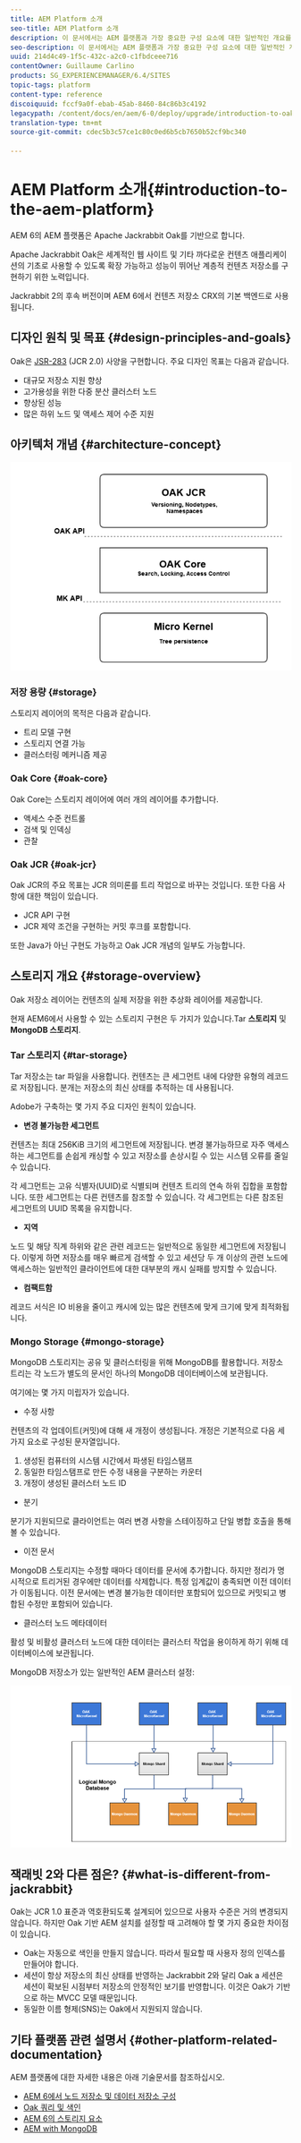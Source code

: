 ```yaml
---
title: AEM Platform 소개
seo-title: AEM Platform 소개
description: 이 문서에서는 AEM 플랫폼과 가장 중요한 구성 요소에 대한 일반적인 개요를 제공합니다.
seo-description: 이 문서에서는 AEM 플랫폼과 가장 중요한 구성 요소에 대한 일반적인 개요를 제공합니다.
uuid: 214d4c49-1f5c-432c-a2c0-c1fbdceee716
contentOwner: Guillaume Carlino
products: SG_EXPERIENCEMANAGER/6.4/SITES
topic-tags: platform
content-type: reference
discoiquuid: fccf9a0f-ebab-45ab-8460-84c86b3c4192
legacypath: /content/docs/en/aem/6-0/deploy/upgrade/introduction-to-oak
translation-type: tm+mt
source-git-commit: cdec5b3c57ce1c80c0ed6b5cb7650b52cf9bc340

---
```



# AEM Platform 소개{#introduction-to-the-aem-platform}

AEM 6의 AEM 플랫폼은 Apache Jackrabbit Oak를 기반으로 합니다.

Apache Jackrabbit Oak은 세계적인 웹 사이트 및 기타 까다로운 컨텐츠 애플리케이션의 기초로 사용할 수 있도록 확장 가능하고 성능이 뛰어난 계층적 컨텐츠 저장소를 구현하기 위한 노력입니다.

Jackrabbit 2의 후속 버전이며 AEM 6에서 컨텐츠 저장소 CRX의 기본 백엔드로 사용됩니다.

## 디자인 원칙 및 목표 {#design-principles-and-goals}

Oak은 [JSR-283](https://www.day.com/day/en/products/jcr/jsr-283.html) (JCR 2.0) 사양을 구현합니다. 주요 디자인 목표는 다음과 같습니다.

* 대규모 저장소 지원 향상
* 고가용성을 위한 다중 분산 클러스터 노드
* 향상된 성능
* 많은 하위 노드 및 액세스 제어 수준 지원

## 아키텍처 개념 {#architecture-concept}

![chlimage_1-84](assets/chlimage_1-84.png)

### 저장 용량 {#storage}

스토리지 레이어의 목적은 다음과 같습니다.

* 트리 모델 구현
* 스토리지 연결 가능
* 클러스터링 메커니즘 제공

### Oak Core {#oak-core}

Oak Core는 스토리지 레이어에 여러 개의 레이어를 추가합니다.

* 액세스 수준 컨트롤
* 검색 및 인덱싱
* 관찰

### Oak JCR {#oak-jcr}

Oak JCR의 주요 목표는 JCR 의미론를 트리 작업으로 바꾸는 것입니다. 또한 다음 사항에 대한 책임이 있습니다.

* JCR API 구현
* JCR 제약 조건을 구현하는 커밋 후크를 포함합니다.

또한 Java가 아닌 구현도 가능하고 Oak JCR 개념의 일부도 가능합니다.

## 스토리지 개요 {#storage-overview}

Oak 저장소 레이어는 컨텐츠의 실제 저장을 위한 추상화 레이어를 제공합니다.

현재 AEM6에서 사용할 수 있는 스토리지 구현은 두 가지가 있습니다.Tar **스토리지** 및 **MongoDB 스토리지**.

### Tar 스토리지 {#tar-storage}

Tar 저장소는 tar 파일을 사용합니다. 컨텐츠는 큰 세그먼트 내에 다양한 유형의 레코드로 저장됩니다. 분개는 저장소의 최신 상태를 추적하는 데 사용됩니다.

Adobe가 구축하는 몇 가지 주요 디자인 원칙이 있습니다.

* **변경 불가능한 세그먼트**

컨텐츠는 최대 256KiB 크기의 세그먼트에 저장됩니다. 변경 불가능하므로 자주 액세스하는 세그먼트를 손쉽게 캐싱할 수 있고 저장소를 손상시킬 수 있는 시스템 오류를 줄일 수 있습니다.

각 세그먼트는 고유 식별자(UUID)로 식별되며 컨텐츠 트리의 연속 하위 집합을 포함합니다. 또한 세그먼트는 다른 컨텐츠를 참조할 수 있습니다. 각 세그먼트는 다른 참조된 세그먼트의 UUID 목록을 유지합니다.

* **지역**

노드 및 해당 직계 하위와 같은 관련 레코드는 일반적으로 동일한 세그먼트에 저장됩니다. 이렇게 하면 저장소를 매우 빠르게 검색할 수 있고 세션당 두 개 이상의 관련 노드에 액세스하는 일반적인 클라이언트에 대한 대부분의 캐시 실패를 방지할 수 있습니다.

* **컴팩트함**

레코드 서식은 IO 비용을 줄이고 캐시에 있는 많은 컨텐츠에 맞게 크기에 맞게 최적화됩니다.

### Mongo Storage {#mongo-storage}

MongoDB 스토리지는 공유 및 클러스터링을 위해 MongoDB를 활용합니다. 저장소 트리는 각 노드가 별도의 문서인 하나의 MongoDB 데이터베이스에 보관됩니다.

여기에는 몇 가지 미립자가 있습니다.

* 수정 사항

컨텐츠의 각 업데이트(커밋)에 대해 새 개정이 생성됩니다. 개정은 기본적으로 다음 세 가지 요소로 구성된 문자열입니다.

1. 생성된 컴퓨터의 시스템 시간에서 파생된 타임스탬프
1. 동일한 타임스탬프로 만든 수정 내용을 구분하는 카운터
1. 개정이 생성된 클러스터 노드 ID

* 분기

분기가 지원되므로 클라이언트는 여러 변경 사항을 스테이징하고 단일 병합 호출을 통해 볼 수 있습니다.

* 이전 문서

MongoDB 스토리지는 수정할 때마다 데이터를 문서에 추가합니다. 하지만 정리가 명시적으로 트리거된 경우에만 데이터를 삭제합니다. 특정 임계값이 충족되면 이전 데이터가 이동됩니다. 이전 문서에는 변경 불가능한 데이터만 포함되어 있으므로 커밋되고 병합된 수정만 포함되어 있습니다.

* 클러스터 노드 메타데이터

활성 및 비활성 클러스터 노드에 대한 데이터는 클러스터 작업을 용이하게 하기 위해 데이터베이스에 보관됩니다.

MongoDB 저장소가 있는 일반적인 AEM 클러스터 설정:

![chlimage_1-85](assets/chlimage_1-85.png)

## 잭래빗 2와 다른 점은? {#what-is-different-from-jackrabbit}

Oak는 JCR 1.0 표준과 역호환되도록 설계되어 있으므로 사용자 수준은 거의 변경되지 않습니다. 하지만 Oak 기반 AEM 설치를 설정할 때 고려해야 할 몇 가지 중요한 차이점이 있습니다.

* Oak는 자동으로 색인을 만들지 않습니다. 따라서 필요할 때 사용자 정의 인덱스를 만들어야 합니다.
* 세션이 항상 저장소의 최신 상태를 반영하는 Jackrabbit 2와 달리 Oak a 세션은 세션이 확보된 시점부터 저장소의 안정적인 보기를 반영합니다. 이것은 Oak가 기반으로 하는 MVCC 모델 때문입니다.
* 동일한 이름 형제(SNS)는 Oak에서 지원되지 않습니다.

## 기타 플랫폼 관련 설명서 {#other-platform-related-documentation}

AEM 플랫폼에 대한 자세한 내용은 아래 기술문서를 참조하십시오.

* [AEM 6에서 노드 저장소 및 데이터 저장소 구성](/help/sites-deploying/data-store-config.md)
* [Oak 쿼리 및 색인](/help/sites-deploying/queries-and-indexing.md)
* [AEM 6의 스토리지 요소](/help/sites-deploying/storage-elements-in-aem-6.md)
* [AEM with MongoDB](/help/sites-deploying/aem-with-mongodb.md)

